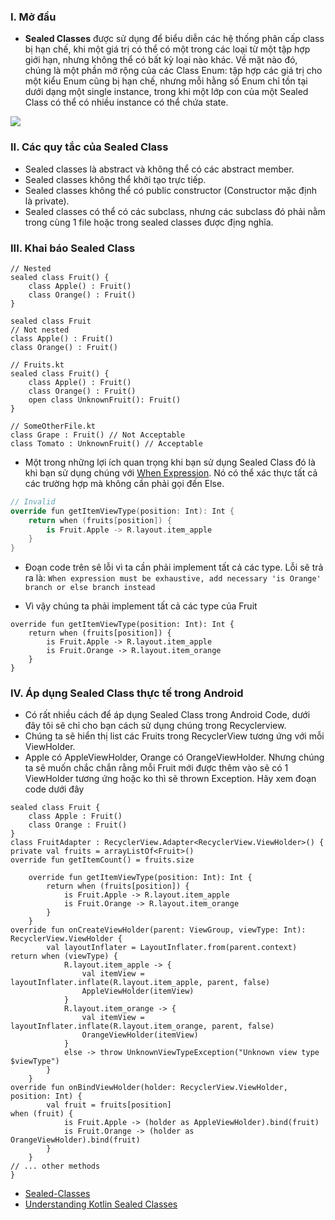 ### I. Mở đầu
- **Sealed Classes** được sử dụng để biểu diễn các hệ thống phân cấp class bị hạn chế, khi một giá trị có thể có một trong các loại từ một tập hợp giới hạn, nhưng không thể có bất kỳ loại nào khác. Về mặt nào đó, chúng là một phần mở rộng của các Class Enum: tập hợp các giá trị cho một kiểu Enum cũng bị hạn chế, nhưng mỗi hằng số Enum chỉ tồn tại dưới dạng một single instance, trong khi một lớp con của một Sealed Class có thể có nhiều instance có thể chứa state.

![](https://koenig-media.raywenderlich.com/uploads/2018/12/SealedClasses-twitter.png)

### II. Các quy tắc của Sealed Class
- Sealed classes là abstract và không thể có các abstract member.
- Sealed classes không thể khởi tạo trực tiếp.
- Sealed classes không thể có public constructor (Constructor mặc định là private).
- Sealed classes có thể có các subclass, nhưng các subclass đó phải nằm trong cùng 1 file hoặc trong sealed classes được địng nghĩa.

### III. Khai báo Sealed Class
```cpp:Kotlin
// Nested
sealed class Fruit() {
    class Apple() : Fruit()
    class Orange() : Fruit()
}

sealed class Fruit
// Not nested
class Apple() : Fruit()
class Orange() : Fruit()

// Fruits.kt
sealed class Fruit() {
    class Apple() : Fruit()
    class Orange() : Fruit()
    open class UnknownFruit(): Fruit()
}

// SomeOtherFile.kt
class Grape : Fruit() // Not Acceptable
class Tomato : UnknownFruit() // Acceptable
```

- Một trong những lợi ích quan trọng khi bạn sử dụng Sealed Class đó là khi bạn sử dụng chúng với  [When Expression](https://kotlinlang.org/docs/reference/control-flow.html#when-expression). Nó có thể xác thực tất cả các trường hợp mà không cần phải gọi đến Else.

```swift
// Invalid
override fun getItemViewType(position: Int): Int {
    return when (fruits[position]) {
        is Fruit.Apple -> R.layout.item_apple
    }
}
```
- Đoạn code trên sẽ lỗi vì ta cần phải implement tất cả các type. Lỗi sẽ trả ra là:
```When expression must be exhaustive, add necessary 'is Orange' branch or else branch instead```

- Vì vậy chúng ta phải implement tất cả các type của Fruit 

```markdown:Kotlin
override fun getItemViewType(position: Int): Int {
    return when (fruits[position]) {
        is Fruit.Apple -> R.layout.item_apple
        is Fruit.Orange -> R.layout.item_orange
    }
}
```

### IV. Áp dụng Sealed Class thực tế trong Android
- Có rất nhiều cách để áp dụng Sealed Class trong Android Code, dưới đây tôi sẽ chỉ cho bạn cách sử dụng chúng trong Recyclerview.
- Chúng ta sẽ hiển thị list các Fruits trong RecyclerView tương ứng với mỗi ViewHolder.
- Apple có AppleViewHolder, Orange có OrangeViewHolder. Nhưng chúng ta sẽ muốn chắc chắn rằng mỗi Fruit mới được thêm vào sẽ có 1 ViewHolder tương ứng hoặc ko thì sẽ thrown Exception. Hãy xem đoạn code dưới đây

```scala:scala:Kotlin
sealed class Fruit {
    class Apple : Fruit()
    class Orange : Fruit()
}
class FruitAdapter : RecyclerView.Adapter<RecyclerView.ViewHolder>() {
private val fruits = arrayListOf<Fruit>()
override fun getItemCount() = fruits.size

    override fun getItemViewType(position: Int): Int {
        return when (fruits[position]) {
            is Fruit.Apple -> R.layout.item_apple
            is Fruit.Orange -> R.layout.item_orange
        }
    }
override fun onCreateViewHolder(parent: ViewGroup, viewType: Int): RecyclerView.ViewHolder {
        val layoutInflater = LayoutInflater.from(parent.context)
return when (viewType) {
            R.layout.item_apple -> {
                val itemView = layoutInflater.inflate(R.layout.item_apple, parent, false)
                AppleViewHolder(itemView)
            }
            R.layout.item_orange -> {
                val itemView = layoutInflater.inflate(R.layout.item_orange, parent, false)
                OrangeViewHolder(itemView)
            }
            else -> throw UnknownViewTypeException("Unknown view type $viewType")
        }
    }
override fun onBindViewHolder(holder: RecyclerView.ViewHolder, position: Int) {
        val fruit = fruits[position]
when (fruit) {
            is Fruit.Apple -> (holder as AppleViewHolder).bind(fruit)
            is Fruit.Orange -> (holder as OrangeViewHolder).bind(fruit)
        }
    }
// ... other methods
}
```

- [Sealed-Classes](https://kotlinlang.org/docs/reference/sealed-classes.html)
- [Understanding Kotlin Sealed Classes](https://proandroiddev.com/understanding-kotlin-sealed-classes-65c0adad7015)